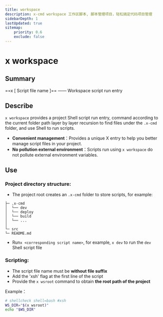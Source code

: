 ```yaml
---
title: workspace
description: x-cmd workspace 工作区脚本, 脚本管理项目，轻松搞定代码项目管理
sidebarDepth: 1
lastUpdated: true
sitemap:
    priority: 0.6
    exclude: false
---
```


# x workspace

<Terminal :termIndex="7"/>

## Summary

==x [ Script file name ]== ——  Workspace script run entry

## Describe

`x workspace` provides a project Shell script run entry, command according to the current folder path layer by layer recursion to find files under the `.x-cmd` folder, and use Shell to run scripts.

- **Convenient management**：Provides a unique X entry to help you better manage script files in your project.
- **No pollution external environment**：Scripts run using `x workspace` do not pollute external environment variables.

## Use

### Project directory structure:

- The project root creates an `.x-cmd` folder to store scripts, for example:
```${1}
├─ .x-cmd
│  └── dev
│  └── deploy
│  └── build
│  └── ...
│
└─ src
└─ README.md
```

- Run`x <corresponding script name>`, for example, `x dev` to run the `dev` Shell script file

### Scripting:

- The script file name must be **without file suffix**
- Add the 'xsh' flag at the first line of the script
- Provide the `x wsroot` command to obtain **the root path of the project**

Example：

``` sh
# shellcheck shell=bash #xsh
WS_DIR="$(x wsroot)"
echo "$WS_DIR"
```

